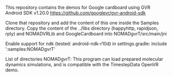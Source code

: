 This repository contains the demos for Google cardboard using GVR Android SDK v1.20.0
https://github.com/googlevr/gvr-android-sdk

Clone that repository and add the content of this one inside the Samples directory.
Copy the content of the ../libs directory (happyhttp, rapidjson, rply) and NOMADVRLib and GoogleCardboard into 
NOMADgvrT/src/main/jni

Enable support for ndk (tested: android-ndk-r10d) in settings.gradle:
include ':samples:NOMADgvrT'


List of directories
NOMADgvrT: 
	This program can load prepared molecular dynamics simulations, and is 
	compatible with the TimestepData OpenVR demo.
